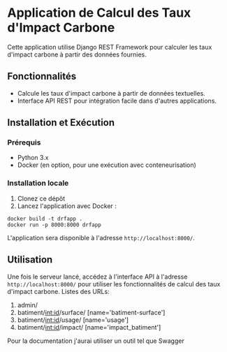 # Application de Calcul des Taux d'Impact Carbone

Cette application utilise Django REST Framework pour calculer les taux d'impact carbone à partir des données fournies.

## Fonctionnalités

- Calcule les taux d'impact carbone à partir de données textuelles.
- Interface API REST pour intégration facile dans d'autres applications.
  
## Installation et Exécution

### Prérequis

- Python 3.x
- Docker (en option, pour une exécution avec conteneurisation)

### Installation locale

1. Clonez ce dépôt
2.  Lancez l'application avec Docker :
   ```
   docker build -t drfapp .
   docker run -p 8000:8000 drfapp
```
   
L'application sera disponible à l'adresse `http://localhost:8000/`.


## Utilisation

Une fois le serveur lancé, accédez à l'interface API à l'adresse `http://localhost:8000/` pour utiliser les fonctionnalités de calcul des taux d'impact carbone.
Listes des URLs:

1. admin/
2. batiment/<int:id>/surface/ [name='batiment-surface']
3. batiment/<int:id>/usage/ [name='usage']
4. batiment/<int:id>/impact/ [name='impact_batiment']


Pour la documentation j'aurai utiliser un outil tel que Swagger


